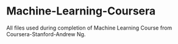 # Machine-Learning-Coursera
All files used during completion of Machine Learning Course from Coursera-Stanford-Andrew Ng.
